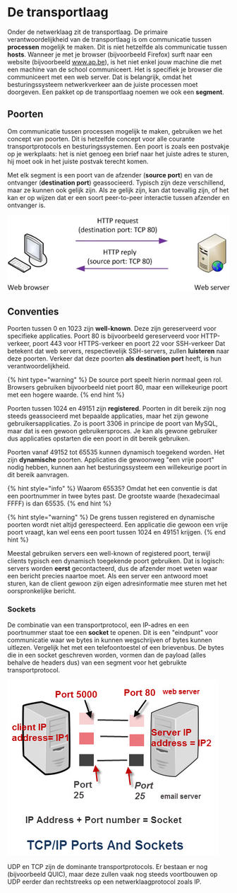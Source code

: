 # De transportlaag
Onder de netwerklaag zit de transportlaag.
De primaire verantwoordelijkheid van de transportlaag is om communicatie tussen **processen** mogelijk te maken.
Dit is niet hetzelfde als communicatie tussen **hosts**.
Wanneer je met je browser (bijvoorbeeld Firefox) surft naar een website (bijvoorbeeld www.ap.be), is het niet enkel jouw machine die met een machine van de school communiceert.
Het is specifiek je browser die communiceert met een web server.
Dat is belangrijk, omdat het besturingssysteem netwerkverkeer aan de juiste processen moet doorgeven.
Een pakket op de transportlaag noemen we ook een **segment**.

## Poorten
Om communicatie tussen processen mogelijk te maken, gebruiken we het concept van poorten.
Dit is hetzelfde concept voor alle courante transportprotocols en besturingssystemen.
Een poort is zoals een postvakje op je werkplaats: het is niet genoeg een brief naar het juiste adres te sturen, hij moet ook in het juiste postvak terecht komen.

Met elk segment is een poort van de afzender (**source port**) en van de ontvanger (**destination port**) geassocieerd.
Typisch zijn deze verschillend, maar ze kunnen ook gelijk zijn.
Als ze gelijk zijn, kan dat toevallig zijn, of het kan er op wijzen dat er een soort peer-to-peer interactie tussen afzender en ontvanger is.

![voorbeeld ports HTTP](./images/ports1.webp)

## Conventies
Poorten tussen 0 en 1023 zijn **well-known**.
Deze zijn gereserveerd voor specifieke applicaties.
Poort 80 is bijvoorbeeld gereserveerd voor HTTP-verkeer, poort 443 voor HTTPS-verkeer en poort 22 voor SSH-verkeer
Dat betekent dat web servers, respectievelijk SSH-servers, zullen **luisteren** naar deze poorten.
Verkeer dat deze poorten **als destination port** heeft, is hun verantwoordelijkheid.

{% hint type="warning" %}
De source port speelt hierin normaal geen rol. Browsers gebruiken bijvoorbeeld niet poort 80, maar een willekeurige poort met een hogere waarde.
{% end hint %}

Poorten tussen 1024 en 49151 zijn **registered**. Poorten in dit bereik zijn nog steeds geassocieerd met bepaalde applicaties, maar het zijn gewone gebruikersapplicaties. Zo is poort 3306 in principe de poort van MySQL, maar dat is een gewoon gebruikersproces. Je kan als gewone gebruiker dus applicaties opstarten die een poort in dit bereik gebruiken.

Poorten vanaf 49152 tot 65535 kunnen dynamisch toegekend worden. Het zijn **dynamische** poorten. Applicaties die gewoonweg "een vrije poort" nodig hebben, kunnen aan het besturingssysteem een willekeurige poort in dit bereik aanvragen.

{% hint style="info" %}
Waarom 65535? Omdat het een conventie is dat een poortnummer in twee bytes past. De grootste waarde (hexadecimaal FFFF) is dan 65535.
{% end hint %}

{% hint style="warning" %}
De grens tussen registered en dynamische poorten wordt niet altijd gerespecteerd.
Een applicatie die gewoon een vrije poort vraagt, kan wel eens een poort tussen 1024 en 49151 krijgen.
{% end hint %}

Meestal gebruiken servers een well-known of registered poort, terwijl clients typisch een dynamisch toegekende poort gebruiken.
Dat is logisch: servers worden **eerst** gecontacteerd, dus de afzender moet weten waar een bericht precies naartoe moet.
Als een server een antwoord moet sturen, kan de client gewoon zijn eigen adresinformatie mee sturen met het oorspronkelijke bericht.

### Sockets
De combinatie van een transportprotocol, een IP-adres en een poortnummer staat toe een **socket** te openen.
Dit is een "eindpunt" voor communicatie waar we bytes in kunnen wegschrijven of bytes kunnen uitlezen.
Vergelijk het met een telefoontoestel of een brievenbus.
De bytes die in een socket geschreven worden, vormen dan de payload (alles behalve de headers dus) van een segment voor het gebruikte transportprotocol.

![voorbeeld ports HTTP](./images/ports2.jpg)

UDP en TCP zijn de dominante transportprotocols. Er bestaan er nog (bijvoorbeeld QUIC), maar deze zullen vaak nog steeds voortbouwen op UDP eerder dan rechtstreeks op een netwerklaagprotocol zoals IP.

